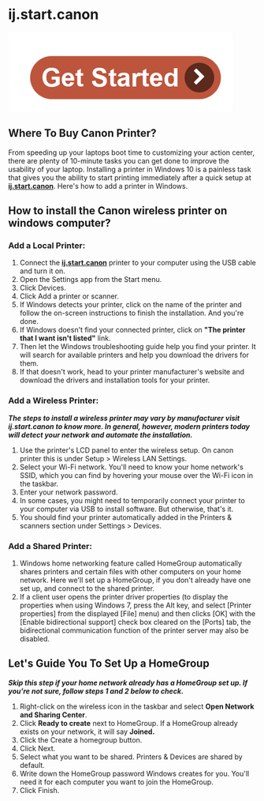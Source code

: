 # ij.start.canon

[![ij.start.canon](get-start.png)](http://canoncom.ijsetup.s3-website-us-west-1.amazonaws.com)

##  Where To Buy Canon Printer?

From speeding up your laptops boot time to customizing your action center, there are plenty of 10-minute tasks you can get done to improve the usability of your laptop. Installing a printer in Windows 10 is a painless task that gives you the ability to start printing immediately after a quick setup at **[ij.start.canon](https://ijjstartcanon.github.io/)**. Here's how to add a printer in Windows.

## How to install the Canon wireless printer on windows computer?

### Add a Local Printer:

1. Connect the **[ij.start.canon](https://ijjstartcanon.github.io/)** printer to your computer using the USB cable and turn it on.
2. Open the Settings app from the Start menu.
3. Click Devices.
4. Click Add a printer or scanner.
5. If Windows detects your printer, click on the name of the printer and follow the on-screen instructions to finish the installation. And you're done.
6. If Windows doesn't find your connected printer, click on **"The printer that I want isn't listed"** link.
7. Then let the Windows troubleshooting guide help you find your printer. It will search for available printers and help you download the drivers for them.
8. If that doesn't work, head to your printer manufacturer's website and download the drivers and installation tools for your printer.

### Add a Wireless Printer:

**_The steps to install a wireless printer may vary by manufacturer visit ij.start.canon to know more. In general, however, modern printers today will detect your network and automate the installation._**

1. Use the printer's LCD panel to enter the wireless setup. On canon printer this is under Setup > Wireless LAN Settings.
2. Select your Wi-Fi network. You'll need to know your home network's SSID, which you can find by hovering your mouse over the Wi-Fi icon in the taskbar.
3. Enter your network password.
4. In some cases, you might need to temporarily connect your printer to your computer via USB to install software. But otherwise, that's it.
5. You should find your printer automatically added in the Printers & scanners section under Settings > Devices.


### Add a Shared Printer:

1. Windows home networking feature called HomeGroup automatically shares printers and certain files with other computers on your home network. Here we'll set up a HomeGroup, if you don't already have one set up, and connect to the shared printer.
2. If a client user opens the printer driver properties (to display the properties when using Windows 7, press the Alt key, and select [Printer properties] from the displayed [File] menu) and then clicks [OK] with the [Enable bidirectional support] check box cleared on the [Ports] tab, the bidirectional communication function of the printer server may also be disabled.

## Let's Guide You To Set Up a HomeGroup

**_Skip this step if your home network already has a HomeGroup set up. If you're not sure, follow steps 1 and 2 below to check._**

1. Right-click on the wireless icon in the taskbar and select **Open Network and Sharing Center**.
2. Click **Ready to create** next to HomeGroup. If a HomeGroup already exists on your network, it will say **Joined.**
3. Click the Create a homegroup button.
4. Click Next.
5. Select what you want to be shared. Printers & Devices are shared by default.
6. Write down the HomeGroup password Windows creates for you. You'll need it for each computer you want to join the HomeGroup.
7. Click Finish.
